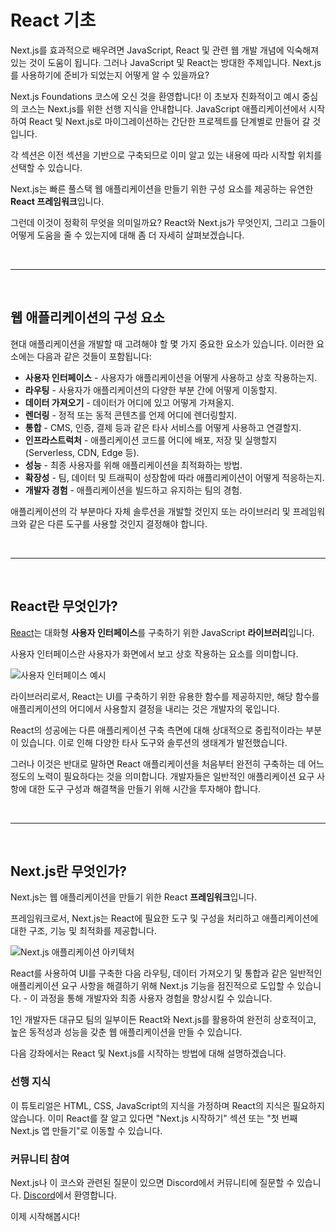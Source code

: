 # React 기초

Next.js를 효과적으로 배우려면 JavaScript, React 및 관련 웹 개발 개념에 익숙해져 있는 것이 도움이 됩니다. 그러나 JavaScript 및 React는 방대한 주제입니다. Next.js를 사용하기에 준비가 되었는지 어떻게 알 수 있을까요?

Next.js Foundations 코스에 오신 것을 환영합니다! 이 초보자 친화적이고 예시 중심의 코스는 Next.js를 위한 선행 지식을 안내합니다. JavaScript 애플리케이션에서 시작하여 React 및 Next.js로 마이그레이션하는 간단한 프로젝트를 단계별로 만들어 갈 것입니다.

각 섹션은 이전 섹션을 기반으로 구축되므로 이미 알고 있는 내용에 따라 시작할 위치를 선택할 수 있습니다.

Next.js는 빠른 풀스택 웹 애플리케이션을 만들기 위한 구성 요소를 제공하는 유연한 **React 프레임워크**입니다.

그런데 이것이 정확히 무엇을 의미일까요? React와 Next.js가 무엇인지, 그리고 그들이 어떻게 도움을 줄 수 있는지에 대해 좀 더 자세히 살펴보겠습니다.

&nbsp;

---

&nbsp;

## 웹 애플리케이션의 구성 요소

현대 애플리케이션을 개발할 때 고려해야 할 몇 가지 중요한 요소가 있습니다. 이러한 요소에는 다음과 같은 것들이 포함됩니다:

- **사용자 인터페이스** - 사용자가 애플리케이션을 어떻게 사용하고 상호 작용하는지.
- **라우팅** - 사용자가 애플리케이션의 다양한 부분 간에 어떻게 이동할지.
- **데이터 가져오기** - 데이터가 어디에 있고 어떻게 가져올지.
- **렌더링** - 정적 또는 동적 콘텐츠를 언제 어디에 렌더링할지.
- **통합** - CMS, 인증, 결제 등과 같은 타사 서비스를 어떻게 사용하고 연결할지.
- **인프라스트럭처** - 애플리케이션 코드를 어디에 배포, 저장 및 실행할지(Serverless, CDN, Edge 등).
- **성능** - 최종 사용자를 위해 애플리케이션을 최적화하는 방법.
- **확장성** - 팀, 데이터 및 트래픽이 성장함에 따라 애플리케이션이 어떻게 적응하는지.
- **개발자 경험** - 애플리케이션을 빌드하고 유지하는 팀의 경험.

애플리케이션의 각 부분마다 자체 솔루션을 개발할 것인지 또는 라이브러리 및 프레임워크와 같은 다른 도구를 사용할 것인지 결정해야 합니다.

&nbsp;

---

&nbsp;

## React란 무엇인가?

[React](https://react.dev/learn)는 대화형 **사용자 인터페이스**를 구축하기 위한 JavaScript **라이브러리**입니다.

사용자 인터페이스란 사용자가 화면에서 보고 상호 작용하는 요소를 의미합니다.

![사용자 인터페이스 예시](https://nextjs.org/_next/image?url=%2Fstatic%2Fimages%2Flearn%2Ffoundations%2Fuser-interface.png&w=1920&q=75&dpl=dpl_2zF9yAfFKuG11Ain2bNSi9jU6a74)

라이브러리로서, React는 UI를 구축하기 위한 유용한 함수를 제공하지만, 해당 함수를 애플리케이션의 어디에서 사용할지 결정을 내리는 것은 개발자의 몫입니다.

React의 성공에는 다른 애플리케이션 구축 측면에 대해 상대적으로 중립적이라는 부분이 있습니다. 이로 인해 다양한 타사 도구와 솔루션의 생태계가 발전했습니다.

그러나 이것은 반대로 말하면 React 애플리케이션을 처음부터 완전히 구축하는 데 어느 정도의 노력이 필요하다는 것을 의미합니다. 개발자들은 일반적인 애플리케이션 요구 사항에 대한 도구 구성과 해결책을 만들기 위해 시간을 투자해야 합니다.

&nbsp;

---

&nbsp;

## Next.js란 무엇인가?

Next.js는 웹 애플리케이션을 만들기 위한 React **프레임워크**입니다.

프레임워크로서, Next.js는 React에 필요한 도구 및 구성을 처리하고 애플리케이션에 대한 구조, 기능 및 최적화를 제공합니다.

![Next.js 애플리케이션 아키텍처](https://nextjs.org/_next/image?url=%2Fstatic%2Fimages%2Flearn%2Ffoundations%2Fnext-app.png&w=1920&q=75&dpl=dpl_2zF9yAfFKuG11Ain2bNSi9jU6a74)

React를 사용하여 UI를 구축한 다음 라우팅, 데이터 가져오기 및 통합과 같은 일반적인 애플리케이션 요구 사항을 해결하기 위해 Next.js 기능을 점진적으로 도입할 수 있습니다. - 이 과정을 통해 개발자와 최종 사용자 경험을 향상시킬 수 있습니다.

1인 개발자든 대규모 팀의 일부이든 React와 Next.js를 활용하여 완전히 상호적이고, 높은 동적성과 성능을 갖춘 웹 애플리케이션을 만들 수 있습니다.

다음 강좌에서는 React 및 Next.js를 시작하는 방법에 대해 설명하겠습니다.

### 선행 지식

이 튜토리얼은 HTML, CSS, JavaScript의 지식을 가정하며 React의 지식은 필요하지 않습니다. 이미 React를 잘 알고 있다면 "Next.js 시작하기" 섹션 또는 "첫 번째 Next.js 앱 만들기"로 이동할 수 있습니다.

### 커뮤니티 참여

Next.js나 이 코스와 관련된 질문이 있으면 Discord에서 커뮤니티에 질문할 수 있습니다. [Discord](https://discord.gg/Q3AsD4efFC)에서 환영합니다.

이제 시작해봅시다!
